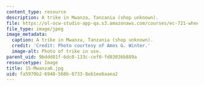 ```yaml
---
content_type: resource
description: A trike in Mwanza, Tanzania (shop unknown).
file: https://ol-ocw-studio-app-qa.s3.amazonaws.com/courses/ec-721-wheelchair-design-in-developing-countries-spring-2009/fa5970b26948568b87338eb1ee6aaea2_15-Mwanza6.jpg
file_type: image/jpeg
image_metadata:
  caption: A trike in Mwanza, Tanzania (shop unknown).
  credit: 'Credit: Photo courtesy of Amos G. Winter.'
  image-alt: Photo of trike in use.
parent_uid: 9bddd81f-6dc0-133c-cef0-fd83036b889a
resourcetype: Image
title: 15-Mwanza6.jpg
uid: fa5970b2-6948-568b-8733-8eb1ee6aaea2
---
```

